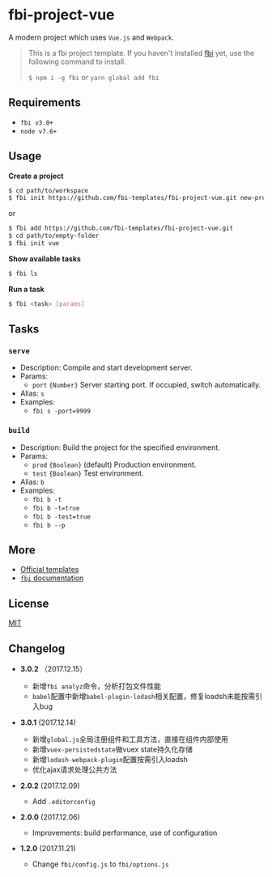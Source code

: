 # fbi-project-vue
A modern project which uses `Vue.js` and `Webpack`.

> This is a fbi project template. If you haven't installed [fbi](https://github.com/AlloyTeam/fbi) yet, use the following command to install.
>
> `$ npm i -g fbi` or `yarn global add fbi`
## Requirements
- `fbi v3.0+`
- `node v7.6+`

## Usage

**Create a project**

```bash
$ cd path/to/workspace
$ fbi init https://github.com/fbi-templates/fbi-project-vue.git new-project  
```

or

```bash
$ fbi add https://github.com/fbi-templates/fbi-project-vue.git
$ cd path/to/empty-folder
$ fbi init vue
```

**Show available tasks**
```bash
$ fbi ls
```

**Run a task**
```bash
$ fbi <task> [params]
```

## Tasks

### `serve`
- Description: Compile and start development server.
- Params:
  - `port` `{Number}` Server starting port. If occupied, switch automatically.
- Alias: `s`
- Examples:
  - `fbi s -port=9999`

### `build`
- Description: Build the project for the specified environment.
- Params:
  - `prod` `{Boolean}` (default) Production environment.
  - `test` `{Boolean}` Test environment.
- Alias: `b`
- Examples:
  - `fbi b -t`
  - `fbi b -t=true`
  - `fbi b -test=true`
  - `fbi b --p`

## More
- [Official templates](https://github.com/fbi-templates)
- [`fbi` documentation](https://neikvon.gitbooks.io/fbi/content/)

## License
[MIT](https://opensource.org/licenses/MIT)

## Changelog
- **3.0.2** （2017.12.15）
  - 新增`fbi analyz`命令，分析打包文件性能
  - `babel`配置中新增`babel-plugin-lodash`相关配置，修复loadsh未能按需引入bug
- **3.0.1** (2017.12.14)
  - 新增`global.js`全局注册组件和工具方法，直接在组件内部使用
  - 新增`vuex-persistedstate`做vuex state持久化存储
  - 新增`lodash-webpack-plugin`配置按需引入loadsh
  - 优化ajax请求处理公共方法

- **2.0.2** (2017.12.09)
  - Add `.editorconfig`

- **2.0.0** (2017.12.06)
  - Improvements: build performance, use of configuration

- **1.2.0** (2017.11.21)
  - Change `fbi/config.js` to `fbi/options.js`